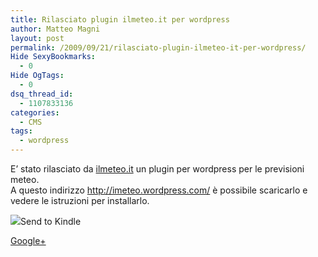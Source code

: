 ```yaml
---
title: Rilasciato plugin ilmeteo.it per wordpress
author: Matteo Magni
layout: post
permalink: /2009/09/21/rilasciato-plugin-ilmeteo-it-per-wordpress/
Hide SexyBookmarks:
  - 0
Hide OgTags:
  - 0
dsq_thread_id:
  - 1107833136
categories:
  - CMS
tags:
  - wordpress
---
```

E&#8217; stato rilasciato da [ilmeteo.it][1] un plugin per wordpress per le previsioni meteo.  
A questo indirizzo <http://imeteo.wordpress.com/> è possibile scaricarlo e vedere le istruzioni per installarlo.

<div class='kindleWidget kindleLight' >
  <img src="http://magni.me/wp-content/plugins/send-to-kindle/media/white-15.png" /><span>Send to Kindle</span>
</div>

<a rel="author" href="https://plus.google.com/111433366670841346629?rel=author"  >Google+</a>

 [1]: http://www.ilmeteo.it